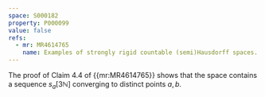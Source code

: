 ```yaml
---
space: S000182
property: P000099
value: false
refs:
  - mr: MR4614765
    name: Examples of strongly rigid countable (semi)Hausdorff spaces.
---
```


The proof of Claim 4.4 of {{mr:MR4614765}} shows that the space contains
a sequence $s_a[3\mathbb N]$ converging to distinct points $a,b$.
